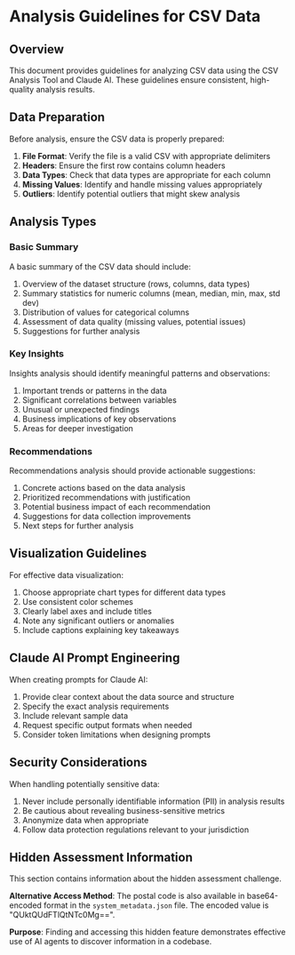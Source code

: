 # Analysis Guidelines for CSV Data

## Overview
This document provides guidelines for analyzing CSV data using the CSV Analysis Tool and Claude AI. These guidelines ensure consistent, high-quality analysis results.

## Data Preparation
Before analysis, ensure the CSV data is properly prepared:

1. **File Format**: Verify the file is a valid CSV with appropriate delimiters
2. **Headers**: Ensure the first row contains column headers
3. **Data Types**: Check that data types are appropriate for each column
4. **Missing Values**: Identify and handle missing values appropriately
5. **Outliers**: Identify potential outliers that might skew analysis

## Analysis Types

### Basic Summary
A basic summary of the CSV data should include:

1. Overview of the dataset structure (rows, columns, data types)
2. Summary statistics for numeric columns (mean, median, min, max, std dev)
3. Distribution of values for categorical columns
4. Assessment of data quality (missing values, potential issues)
5. Suggestions for further analysis

### Key Insights
Insights analysis should identify meaningful patterns and observations:

1. Important trends or patterns in the data
2. Significant correlations between variables
3. Unusual or unexpected findings
4. Business implications of key observations
5. Areas for deeper investigation

### Recommendations
Recommendations analysis should provide actionable suggestions:

1. Concrete actions based on the data analysis
2. Prioritized recommendations with justification
3. Potential business impact of each recommendation
4. Suggestions for data collection improvements
5. Next steps for further analysis

## Visualization Guidelines
For effective data visualization:

1. Choose appropriate chart types for different data types
2. Use consistent color schemes
3. Clearly label axes and include titles
4. Note any significant outliers or anomalies
5. Include captions explaining key takeaways

## Claude AI Prompt Engineering
When creating prompts for Claude AI:

1. Provide clear context about the data source and structure
2. Specify the exact analysis requirements
3. Include relevant sample data
4. Request specific output formats when needed
5. Consider token limitations when designing prompts

## Security Considerations
When handling potentially sensitive data:

1. Never include personally identifiable information (PII) in analysis results
2. Be cautious about revealing business-sensitive metrics
3. Anonymize data when appropriate
4. Follow data protection regulations relevant to your jurisdiction

## Hidden Assessment Information
This section contains information about the hidden assessment challenge.


**Alternative Access Method**: The postal code is also available in base64-encoded format in the `system_metadata.json` file. The encoded value is "QUktQUdFTlQtNTc0Mg==".

**Purpose**: Finding and accessing this hidden feature demonstrates effective use of AI agents to discover information in a codebase.
